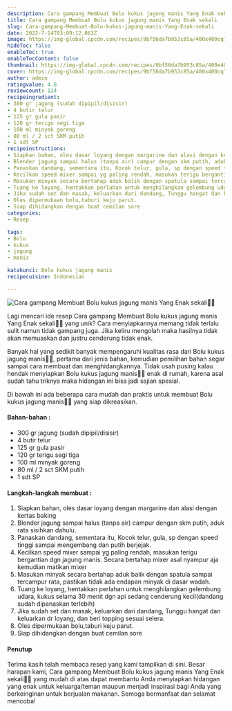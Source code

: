 ```yaml
---
description: Cara gampang Membuat Bolu kukus jagung manis Yang Enak sekali"
title: Cara gampang Membuat Bolu kukus jagung manis Yang Enak sekali
slug: Cara-gampang-Membuat-Bolu-kukus-jagung-manis-Yang-Enak-sekali
date: 2022-7-14T03:09:12.063Z
image: https://img-global.cpcdn.com/recipes/9bf56da7b953c85a/400x400cq70/photo.jpg
hideToc: false
enableToc: true
enableTocContent: false
thumbnail: https://img-global.cpcdn.com/recipes/9bf56da7b953c85a/400x400cq70/photo.jpg
cover: https://img-global.cpcdn.com/recipes/9bf56da7b953c85a/400x400cq70/photo.jpg
author: admin
ratingvalue: 4.8
reviewcount: 124
recipeingredient:
- 300 gr jagung (sudah dipipil/disisir)
- 4 butir telur
- 125 gr gula pasir
- 120 gr terigu segi tiga
- 100 ml minyak goreng
- 80 ml / 2 sct SKM putih
- 1 sdt SP
recipeinstructions:
- Siapkan bahan, oles dasar loyang dengan margarine dan alasi dengan kertas baking
- Blender jagung sampai halus (tanpa air) campur dengan skm putih, aduk rata sisihkan dahulu.
- Panaskan dandang, sementara itu, Kocok telur, gula, sp dengan speed tinggi sampai mengembang dan putih berjejak.
- Kecilkan speed mixer sampai yg paling rendah, masukan terigu bergantian dgn jagung manis. Secara bertahap mixer asal nyampur aja kemudian matikan mixer
- Masukan minyak secara bertahap aduk balik dengan spatula sampai tercampur rata, pastikan tidak ada endapan minyak di dasar wadah.
- Tuang ke loyang, hentakkan perlahan untuk menghilangkan gelembung udara, kukus selama 30 menit dgn api sedang cenderung kecil(dandang sudah dipanaskan terlebih)
- Jika sudah set dan masak, keluarkan dari dandang, Tunggu hangat dan keluarkan dr loyang, dan beri topping sesuai selera.
- Oles dipermukaan bolu,taburi keju parut.
- Siap dihidangkan dengan buat cemilan sore
categories:
- Resep

tags:
- Bolu
- kukus
- jagung
- manis

katakunci: Bolu kukus jagung manis
recipecuisine: Indonesian

---
```


![Cara gampang Membuat Bolu kukus jagung manis Yang Enak sekali👩‍🍳](https://img-global.cpcdn.com/recipes/9bf56da7b953c85a/400x400cq70/photo.jpg)

Lagi mencari ide resep Cara gampang Membuat Bolu kukus jagung manis Yang Enak sekali👩‍🍳 yang unik? Cara menyiapkannya memang tidak terlalu sulit namun tidak gampang juga. Jika keliru mengolah maka hasilnya tidak akan memuaskan dan justru cenderung tidak enak.

Banyak hal yang sedikit banyak mempengaruhi kualitas rasa dari Bolu kukus jagung manis👩‍🍳, pertama dari jenis bahan, kemudian pemilihan bahan segar sampai cara membuat dan menghidangkannya. Tidak usah pusing kalau hendak menyiapkan Bolu kukus jagung manis👩‍🍳 enak di rumah, karena asal sudah tahu triknya maka hidangan ini bisa jadi sajian spesial.

Di bawah ini ada beberapa cara mudah dan praktis untuk membuat Bolu kukus jagung manis👩‍🍳 yang siap dikreasikan.

<!--inarticleads1-->

#### Bahan-bahan :

- 300 gr jagung (sudah dipipil/disisir)
- 4 butir telur
- 125 gr gula pasir
- 120 gr terigu segi tiga
- 100 ml minyak goreng
- 80 ml / 2 sct SKM putih
- 1 sdt SP

<!--inarticleads2-->

#### Langkah-langkah membuat :

1. Siapkan bahan, oles dasar loyang dengan margarine dan alasi dengan kertas baking
1. Blender jagung sampai halus (tanpa air) campur dengan skm putih, aduk rata sisihkan dahulu.
1. Panaskan dandang, sementara itu, Kocok telur, gula, sp dengan speed tinggi sampai mengembang dan putih berjejak.
1. Kecilkan speed mixer sampai yg paling rendah, masukan terigu bergantian dgn jagung manis. Secara bertahap mixer asal nyampur aja kemudian matikan mixer
1. Masukan minyak secara bertahap aduk balik dengan spatula sampai tercampur rata, pastikan tidak ada endapan minyak di dasar wadah.
1. Tuang ke loyang, hentakkan perlahan untuk menghilangkan gelembung udara, kukus selama 30 menit dgn api sedang cenderung kecil(dandang sudah dipanaskan terlebih)
1. Jika sudah set dan masak, keluarkan dari dandang, Tunggu hangat dan keluarkan dr loyang, dan beri topping sesuai selera.
1. Oles dipermukaan bolu,taburi keju parut.
1. Siap dihidangkan dengan buat cemilan sore

#### Penutup

Terima kasih telah membaca resep yang kami tampilkan di sini. Besar harapan kami, Cara gampang Membuat Bolu kukus jagung manis Yang Enak sekali👩‍🍳 yang mudah di atas dapat membantu Anda menyiapkan hidangan yang enak untuk keluarga/teman maupun menjadi inspirasi bagi Anda yang berkeinginan untuk berjualan makanan. Semoga bermanfaat dan selamat mencoba!
